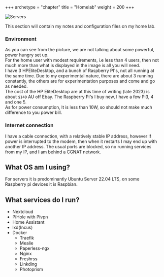 +++
archetype = "chapter"
title = "Homelab"
weight = 200
+++


![Servers](/images/server1.jpg)  

This section will contain my notes and configuration files on my home lab.  

### Environment  

As you can see from the picture, we are not talking about some powerful, power hungry set up.  
For the home user with modest requirements, i.e less than 4 users, then not much more than what is displayed in the image is all you will need.  
I have 3 HPEliteDesktop, and a bunch of Raspberry PI's, not all running at the same time. Due to my experimental nature, there are about 3 running constantly, the others are for experimentation purposes and come and go as needed.  
The cost of the HP EliteDesktop are at this time of writing (late 2023) is about `$140` AU off Ebay. The Raspberry Pi's I buy new, I have a few Pi3, 4 and one 5.  
As for power consumption, It is less than 10W, so should not make much difference to you power bill.  

### Internet connection  

I have a cable connection, with a relatively stable IP address, however if power is interrupted to the modem, then when it restarts I may end up with another IP address. The usual ports are blocked, so no running services from my IP, and I am behind a CGNAT network.  

## What OS am I using?
For servers it is predominantly Ubuntu Server 22.04 LTS, on some Raspberry pi devices it is Raspbian.  


## What services do I run?  

- Nextcloud
- PiHole with Pivpn
- Home Assistant
- lxd(Incus)
- Docker
  - Traefik
  - Mealie
  - Paperless-ngx
  - Nginx
  - Freshrss
  - Linkding
  - Photoprism



